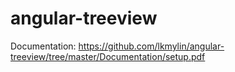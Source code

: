 # angular-treeview

Documentation: https://github.com/lkmylin/angular-treeview/tree/master/Documentation/setup.pdf